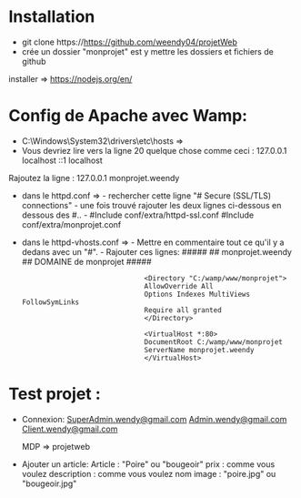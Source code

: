 Installation
============

- git clone https://https://github.com/weendy04/projetWeb
- crée un dossier "monprojet" est y mettre les dossiers et fichiers de github 


installer => https://nodejs.org/en/

Config de Apache avec Wamp:
===========================
- C:\Windows\System32\drivers\etc\hosts => 
- Vous devriez lire vers la ligne 20 quelque chose comme ceci :
127.0.0.1 localhost
::1 localhost

Rajoutez la ligne :
127.0.0.1 monprojet.weendy 

- dans le httpd.conf => - rechercher cette ligne "# Secure (SSL/TLS) connections"
					    - une fois trouvé rajouter les deux lignes ci-dessous en dessous des #..
							- #Include conf/extra/httpd-ssl.conf
							  #Include conf/extra/monprojet.conf
- dans le httpd-vhosts.conf => - Mettre en commentaire tout ce qu'il y a dedans avec  un "#".
							   - Rajouter ces lignes:
									#####
									## monprojet.weendy
									## DOMAINE de monprojet
									#####

									<Directory "C:/wamp/www/monprojet">
									AllowOverride All
									Options Indexes MultiViews FollowSymLinks
									Require all granted
									</Directory>

									<VirtualHost *:80>
									DocumentRoot C:/wamp/www/monprojet
									ServerName monprojet.weendy
									</VirtualHost>
Test projet :
=============
 - Connexion: 
   SuperAdmin.wendy@gmail.com
   Admin.wendy@gmail.com
   Client.wendy@gmail.com
   
   MDP => projetweb
 
 - Ajouter un article:
   Article : "Poire" ou "bougeoir"
   prix : comme vous voulez
   description : comme vous voulez
   nom image : "poire.jpg" ou "bougeoir.jpg"

